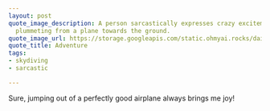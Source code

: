 ```yaml
---
layout: post
quote_image_description: A person sarcastically expresses crazy excitement before
  plummeting from a plane towards the ground.
quote_image_url: https://storage.googleapis.com/static.ohmyai.rocks/daily/2024-01-18.jpg
quote_title: Adventure
tags:
- skydiving
- sarcastic

---
```


Sure, jumping out of a perfectly good airplane always brings me joy!